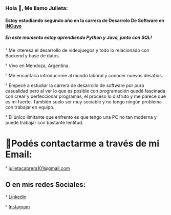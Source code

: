 <!-- ### Hi there 👋

**JulietaNightCode/JulietaNightCode** is a ✨ _special_ ✨ repository because its `README.md` (this file) appears on your GitHub profile.

Here are some ideas to get you started:

- 🔭 I’m currently working on ...
- 🌱 I’m currently learning ...
- 👯 I’m looking to collaborate on ...
- 🤔 I’m looking for help with ...
- 💬 Ask me about ...
- 📫 How to reach me: ...
- 😄 Pronouns: ...
- ⚡ Fun fact: ...
-->
### Hola 👋, Me llamo Julieta:
#### Estoy estudiando segundo año en la carrera de Desarrolo De Software en [INCuyo](https://incuyo.edu.ar/)
##### En este momento estoy aprendiendo Python y Java, junto con SQL!

° Me interesa el desarrollo de videojuegos y todo lo relacionado con Backend y base de datos. 

° Vivo en Mendoza, Argentina.

° Me encantaría introducirme al mundo laboral y conocer nuevos desafíos.

° Empecé a estudiar la carrera de desarrollo de software por pura casualidad pero al ver lo que es posible con programación quedé fascinada con crear y perfeccionar programas, el proceso lo disfruto y me parece que es mi fuerte. También suelo ser muy sociable y no tengo ningún problema con trabajar en equipo.

° El único limitante que enfrento es que tengo una PC no tan moderna y puede trabajar con bastante lentitud.
 
# 💬Podés contactarme a través de mi Email: 

° julietacabrera101@gmail.com
 
## O en mis redes Sociales:

° [Linkedin](https://www.linkedin.com/in/julietanightcode/)
 
° [Instagram](https://www.instagram.com/julieta.bsf/)

